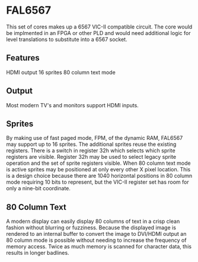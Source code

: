 # FAL6567

This set of cores makes up a 6567 VIC-II compatible circuit. The core would be implmented in an FPGA or other PLD and would need additional logic for level translations to substitute into a 6567 socket.

## Features
HDMI output
16 sprites
80 column text mode

## Output
Most modern TV's and monitors support HDMI inputs.

## Sprites
By making use of fast paged mode, FPM, of the dynamic RAM, FAL6567 may support up to 16 sprites.
The additional sprites reuse the existing registers. There is a switch in register 32h which selects which sprite registers are visible.
Register 32h may be used to select legacy sprite operation and the set of sprite registers visible.
When 80 column text mode is active sprites may be positioned at only every other X pixel location. This is a design choice because there are 1040 horizontal positions in 80 column mode requiring 10 bits to represent, but the VIC-II register set has room for only a nine-bit coordinate.

## 80 Column Text
A modern display can easily display 80 columns of text in a crisp clean fashion without blurring or fuzziness.
Because the displayed image is rendered to an internal buffer to convert the image to DVI/HDMI output an 80 column mode is possible without needing to increase the frequency of memory access.
Twice as much memory is scanned for character data, this results in longer badlines.

